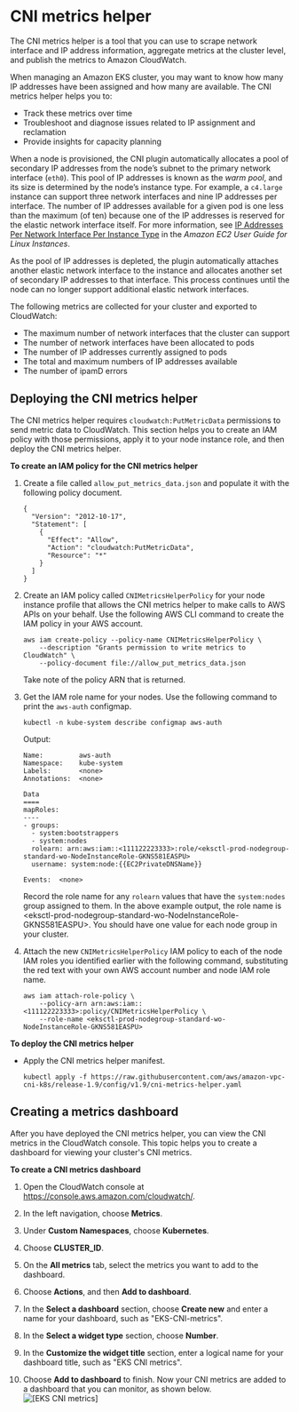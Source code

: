 # CNI metrics helper<a name="cni-metrics-helper"></a>

The CNI metrics helper is a tool that you can use to scrape network interface and IP address information, aggregate metrics at the cluster level, and publish the metrics to Amazon CloudWatch\.

When managing an Amazon EKS cluster, you may want to know how many IP addresses have been assigned and how many are available\. The CNI metrics helper helps you to:
+ Track these metrics over time
+ Troubleshoot and diagnose issues related to IP assignment and reclamation
+ Provide insights for capacity planning

When a node is provisioned, the CNI plugin automatically allocates a pool of secondary IP addresses from the node’s subnet to the primary network interface \(`eth0`\)\. This pool of IP addresses is known as the *warm pool*, and its size is determined by the node’s instance type\. For example, a `c4.large` instance can support three network interfaces and nine IP addresses per interface\. The number of IP addresses available for a given pod is one less than the maximum \(of ten\) because one of the IP addresses is reserved for the elastic network interface itself\. For more information, see [IP Addresses Per Network Interface Per Instance Type](https://docs.aws.amazon.com/AWSEC2/latest/UserGuide/using-eni.html#AvailableIpPerENI) in the *Amazon EC2 User Guide for Linux Instances*\.

As the pool of IP addresses is depleted, the plugin automatically attaches another elastic network interface to the instance and allocates another set of secondary IP addresses to that interface\. This process continues until the node can no longer support additional elastic network interfaces\.

The following metrics are collected for your cluster and exported to CloudWatch:
+ The maximum number of network interfaces that the cluster can support
+ The number of network interfaces have been allocated to pods
+ The number of IP addresses currently assigned to pods
+ The total and maximum numbers of IP addresses available
+ The number of ipamD errors

## Deploying the CNI metrics helper<a name="install-metrics-helper"></a>

The CNI metrics helper requires `cloudwatch:PutMetricData` permissions to send metric data to CloudWatch\. This section helps you to create an IAM policy with those permissions, apply it to your node instance role, and then deploy the CNI metrics helper\.

**To create an IAM policy for the CNI metrics helper**

1. Create a file called `allow_put_metrics_data.json` and populate it with the following policy document\.

   ```
   {
     "Version": "2012-10-17",
     "Statement": [
       {
         "Effect": "Allow",
         "Action": "cloudwatch:PutMetricData",
         "Resource": "*"
       }
     ]
   }
   ```

1. Create an IAM policy called `CNIMetricsHelperPolicy` for your node instance profile that allows the CNI metrics helper to make calls to AWS APIs on your behalf\. Use the following AWS CLI command to create the IAM policy in your AWS account\.

   ```
   aws iam create-policy --policy-name CNIMetricsHelperPolicy \
       --description "Grants permission to write metrics to CloudWatch" \
       --policy-document file://allow_put_metrics_data.json
   ```

   Take note of the policy ARN that is returned\.

1. Get the IAM role name for your nodes\. Use the following command to print the `aws-auth` configmap\.

   ```
   kubectl -n kube-system describe configmap aws-auth
   ```

   Output:

   ```
   Name:         aws-auth
   Namespace:    kube-system
   Labels:       <none>
   Annotations:  <none>
   
   Data
   ====
   mapRoles:
   ----
   - groups:
     - system:bootstrappers
     - system:nodes
     rolearn: arn:aws:iam::<111122223333>:role/<eksctl-prod-nodegroup-standard-wo-NodeInstanceRole-GKNS581EASPU>
     username: system:node:{{EC2PrivateDNSName}}
   
   Events:  <none>
   ```

   Record the role name for any `rolearn` values that have the `system:nodes` group assigned to them\. In the above example output, the role name is <eksctl\-prod\-nodegroup\-standard\-wo\-NodeInstanceRole\-GKNS581EASPU>\. You should have one value for each node group in your cluster\.

1. Attach the new `CNIMetricsHelperPolicy` IAM policy to each of the node IAM roles you identified earlier with the following command, substituting the red text with your own AWS account number and node IAM role name\.

   ```
   aws iam attach-role-policy \
       --policy-arn arn:aws:iam::<111122223333>:policy/CNIMetricsHelperPolicy \
       --role-name <eksctl-prod-nodegroup-standard-wo-NodeInstanceRole-GKNS581EASPU>
   ```

**To deploy the CNI metrics helper**
+ Apply the CNI metrics helper manifest\.

  ```
  kubectl apply -f https://raw.githubusercontent.com/aws/amazon-vpc-cni-k8s/release-1.9/config/v1.9/cni-metrics-helper.yaml
  ```

## Creating a metrics dashboard<a name="create-metrics-dashboard"></a>

After you have deployed the CNI metrics helper, you can view the CNI metrics in the CloudWatch console\. This topic helps you to create a dashboard for viewing your cluster's CNI metrics\.

**To create a CNI metrics dashboard**

1. Open the CloudWatch console at [https://console\.aws\.amazon\.com/cloudwatch/](https://console.aws.amazon.com/cloudwatch/)\.

1. In the left navigation, choose **Metrics**\.

1. Under **Custom Namespaces**, choose **Kubernetes**\.

1. Choose **CLUSTER\_ID**\.

1. On the **All metrics** tab, select the metrics you want to add to the dashboard\.

1. Choose **Actions**, and then **Add to dashboard**\.

1. In the **Select a dashboard** section, choose **Create new** and enter a name for your dashboard, such as "EKS\-CNI\-metrics"\.

1. In the **Select a widget type** section, choose **Number**\.

1. In the **Customize the widget title** section, enter a logical name for your dashboard title, such as "EKS CNI metrics"\.

1. Choose **Add to dashboard** to finish\. Now your CNI metrics are added to a dashboard that you can monitor, as shown below\.  
![\[EKS CNI metrics\]](http://docs.aws.amazon.com/eks/latest/userguide/images/EKS_CNI_metrics.png)